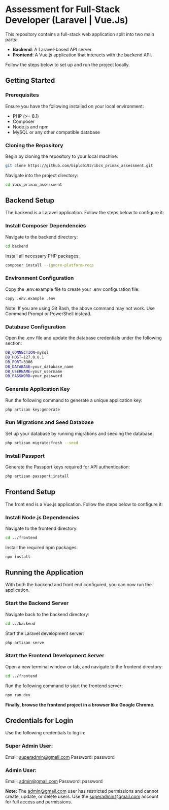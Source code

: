 # Assessment for Full-Stack Developer (Laravel | Vue.Js)

This repository contains a full-stack web application split into two main parts:
- **Backend**: A Laravel-based API server.
- **Frontend**: A Vue.js application that interacts with the backend API.

Follow the steps below to set up and run the project locally.

## Getting Started

### Prerequisites

Ensure you have the following installed on your local environment:
- PHP (>= 8.1)
- Composer
- Node.js and npm
- MySQL or any other compatible database

### Cloning the Repository

Begin by cloning the repository to your local machine:

```bash
git clone https://github.com/biplob192/ibcs_primax_assessment.git
```

Navigate into the project directory:

```bash
cd ibcs_primax_assessment
```

## Backend Setup
The backend is a Laravel application. Follow the steps below to configure it:

### Install Composer Dependencies
Navigate to the backend directory:

```bash
cd backend
```

Install all necessary PHP packages:

```bash
composer install --ignore-platform-reqs
```

### Environment Configuration
Copy the .env.example file to create your .env configuration file:

```bash
copy .env.example .env
```

Note: If you are using Git Bash, the above command may not work. Use Command Prompt or PowerShell instead.

### Database Configuration
Open the .env file and update the database credentials under the following section:

```bash
DB_CONNECTION=mysql
DB_HOST=127.0.0.1
DB_PORT=3306
DB_DATABASE=your_database_name
DB_USERNAME=your_username
DB_PASSWORD=your_password
```

### Generate Application Key
Run the following command to generate a unique application key:

```bash
php artisan key:generate
```

### Run Migrations and Seed Database
Set up your database by running migrations and seeding the database:

```bash
php artisan migrate:fresh --seed
```

### Install Passport
Generate the Passport keys required for API authentication:

```bash
php artisan passport:install
```

## Frontend Setup
The front end is a Vue.js application. Follow the steps below to configure it:

### Install Node.js Dependencies
Navigate to the frontend directory:

```bash
cd ../frontend
```

Install the required npm packages:

```bash
npm install
```

## Running the Application
With both the backend and front end configured, you can now run the application.

### Start the Backend Server
Navigate back to the backend directory:

```bash
cd ../backend
```

Start the Laravel development server:

```bash
php artisan serve
```

### Start the Frontend Development Server
Open a new terminal window or tab, and navigate to the frontend directory:

```bash
cd ../frontend
```

Run the following command to start the frontend server:

```bash
npm run dev
```

**Finally, browse the frontend project in a browser like Google Chrome.**

## Credentials for Login
Use the following credentials to log in:

### Super Admin User:
Email: superadmin@gmail.com
Password: password

### Admin User:
Email: admin@gmail.com
Password: password

**Note:** The admin@gmail.com user has restricted permissions and cannot create, update, or delete users. Use the superadmin@gmail.com account for full access and permissions.
